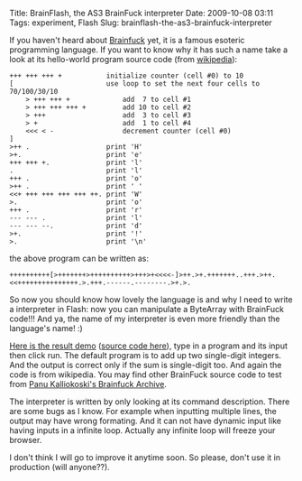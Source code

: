 Title: BrainFlash, the AS3 BrainFuck interpreter
Date: 2009-10-08 03:11
Tags: experiment, Flash
Slug: brainflash-the-as3-brainfuck-interpreter

If you haven't heard about [Brainfuck][] yet, it is a famous esoteric
programming language. If you want to know why it has such a name take a
look at its hello-world program source code (from [wikipedia][]):

```brainfuck
+++ +++ +++ +           initialize counter (cell #0) to 10
[                       use loop to set the next four cells to 70/100/30/10
    > +++ +++ +             add  7 to cell #1
    > +++ +++ +++ +         add 10 to cell #2
    > +++                   add  3 to cell #3
    > +                     add  1 to cell #4
    <<< < -                 decrement counter (cell #0)
]
>++ .                   print 'H'
>+.                     print 'e'
+++ +++ +.              print 'l'
.                       print 'l'
+++ .                   print 'o'
>++ .                   print ' '
<<+ +++ +++ +++ +++ ++. print 'W'
>.                      print 'o'
+++ .                   print 'r'
--- --- .               print 'l'
--- --- --.             print 'd'
>+.                     print '!'
>.                      print '\n'
```

the above program can be written as:

```brainfuck
++++++++++[>+++++++>++++++++++>+++>+<<<<-]>++.>+.+++++++..+++.>++.<<+++++++++++++++.>.+++.------.--------.>+.>.
```

So now you should know how lovely the language is and why I need to
write a interpreter in Flash: now you can manipulate a ByteArray with
BrainFuck code!!! And ya, the name of my interpreter is even more
friendly than the language's name! :)

[Here is the result demo][] ([source code here][]), type in a program
and its input then click run. The default program is to add up two
single-digit integers. And the output is correct only if the sum is
single-digit too. And again the code is from wikipedia. You may find
other BrainFuck source code to test from [Panu Kalliokoski's Brainfuck
Archive][].

The interpreter is written by only looking at its command description.
There are some bugs as I know. For example when inputting multiple
lines, the output may have wrong formating. And it can not have dynamic
input like having inputs in a infinite loop. Actually any infinite loop
will freeze your browser.

I don't think I will go to improve it anytime soon. So please, don't use
it in production (will anyone??).

  [Brainfuck]: http://www.muppetlabs.com/~breadbox/bf/
  [wikipedia]: http://en.wikipedia.org/wiki/Brainfuck#Hello_World.21
  [Here is the result demo]: /files/2009/brainflashDemo.html
  [source code here]: /files/2009/brainflashDemo.zip
  [Panu Kalliokoski's Brainfuck Archive]: http://esoteric.sange.fi/brainfuck/bf-source/prog/
